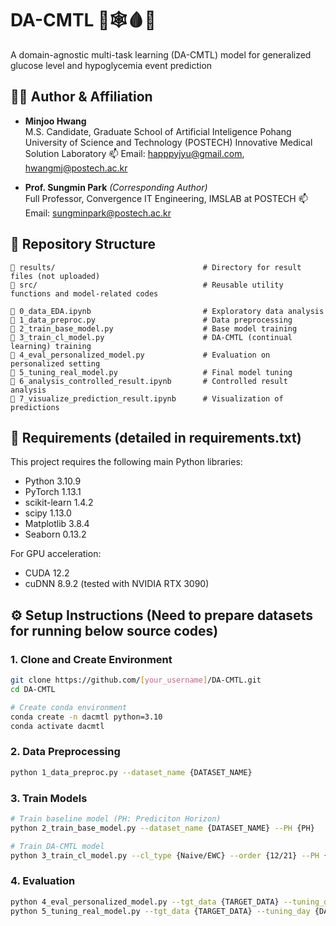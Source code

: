 # DA-CMTL 🧠🕸️🩸🍬
A domain-agnostic multi-task learning (DA-CMTL) model for generalized glucose level and hypoglycemia event prediction

## 👩‍💻 Author & Affiliation

- **Minjoo Hwang**  
  M.S. Candidate, Graduate School of Artificial Inteligence
  Pohang University of Science and Technology (POSTECH)
  Innovative Medical Solution Laboratory
  📫 Email: happpyjyu@gmail.com, hwangmj@postech.ac.kr

- **Prof. Sungmin Park** *(Corresponding Author)*  
  Full Professor, Convergence IT Engineering, IMSLAB at POSTECH
  📫 Email: sungminpark@postech.ac.kr


## 📁 Repository Structure
```
📁 results/                                 # Directory for result files (not uploaded)
📁 src/                                     # Reusable utility functions and model-related codes

📄 0_data_EDA.ipynb                         # Exploratory data analysis
📄 1_data_preproc.py                        # Data preprocessing
📄 2_train_base_model.py                    # Base model training
📄 3_train_cl_model.py                      # DA-CMTL (continual learning) training
📄 4_eval_personalized_model.py             # Evaluation on personalized setting
📄 5_tuning_real_model.py                   # Final model tuning
📄 6_analysis_controlled_result.ipynb       # Controlled result analysis
📄 7_visualize_prediction_result.ipynb      # Visualization of predictions
```
## 🧾 Requirements (detailed in requirements.txt)
This project requires the following main Python libraries:

- Python 3.10.9
- PyTorch 1.13.1
- scikit-learn 1.4.2
- scipy 1.13.0
- Matplotlib 3.8.4
- Seaborn 0.13.2

For GPU acceleration:
- CUDA 12.2
- cuDNN 8.9.2 (tested with NVIDIA RTX 3090)


## ⚙️ Setup Instructions (Need to prepare datasets for running below source codes)
### 1. Clone and Create Environment
```bash
git clone https://github.com/[your_username]/DA-CMTL.git
cd DA-CMTL

# Create conda environment
conda create -n dacmtl python=3.10
conda activate dacmtl
```

### 2. Data Preprocessing
```bash
python 1_data_preproc.py --dataset_name {DATASET_NAME}
```

### 3. Train Models
```bash
# Train baseline model (PH: Prediciton Horizon)
python 2_train_base_model.py --dataset_name {DATASET_NAME} --PH {PH}

# Train DA-CMTL model
python 3_train_cl_model.py --cl_type {Naive/EWC} --order {12/21} --PH {PH}
```

### 4. Evaluation
```bash
python 4_eval_personalized_model.py --tgt_data {TARGET_DATA} --tuning_day {DAY_LENGTH}
python 5_tuning_real_model.py --tgt_data {TARGET_DATA} --tuning_day {DAY_LENGTH}
```
